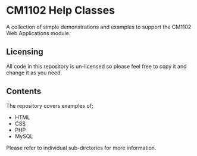 CM1102 Help Classes
=====================

A collection of simple demonstrations and examples to support the CM1102 Web Applications module.

Licensing
-----------

All code in this repository is un-licensed so please feel free to copy it and change it as you need.


Contents
---------

The repository covers examples of;
* HTML
* CSS
* PHP
* MySQL

Please refer to individual sub-dirctories for more information.
